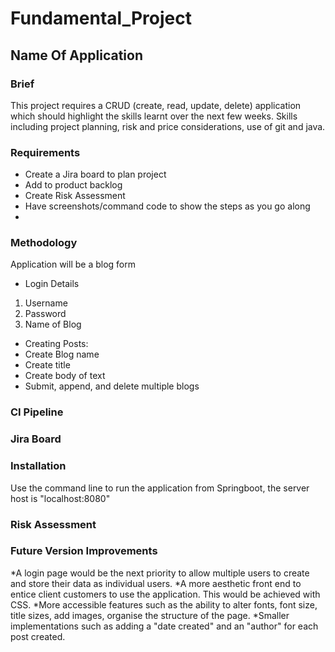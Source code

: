 # Fundamental_Project

## Name Of Application

### Brief

This project requires a CRUD (create, read, update, delete) application which should highlight the skills learnt over the next few weeks. Skills including project planning, risk and price considerations, use of git and java.

### Requirements

* Create a Jira board to plan project 
* Add to product backlog
* Create Risk Assessment 
* Have screenshots/command code to show the steps as you go along
*

### Methodology

Application will be a blog form

* Login Details 
 1. Username
 2. Password
 3. Name of Blog
 
 
* Creating Posts:
 * Create Blog name
 * Create title
 * Create body of text
 * Submit, append, and delete multiple blogs
  
### CI Pipeline

### Jira Board


### Installation
Use the command line to run the application from Springboot, the server host is "localhost:8080"

### Risk Assessment

### Future Version Improvements 

*A login page would be the next priority to allow multiple users to create and store their data as individual users. 
*A more aesthetic front end to entice client customers to use the application. This would be achieved with CSS.
*More accessible features such as the ability to alter fonts, font size, title sizes, add images, organise the structure of the page.
*Smaller implementations such as adding a "date created" and an "author" for each post created.
